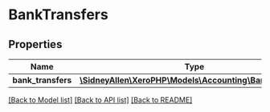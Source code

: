 # BankTransfers

## Properties
Name | Type | Description | Notes
------------ | ------------- | ------------- | -------------
**bank_transfers** | [**\SidneyAllen\XeroPHP\Models\Accounting\BankTransfer[]**](BankTransfer.md) |  | [optional] 

[[Back to Model list]](../README.md#documentation-for-models) [[Back to API list]](../README.md#documentation-for-api-endpoints) [[Back to README]](../README.md)


